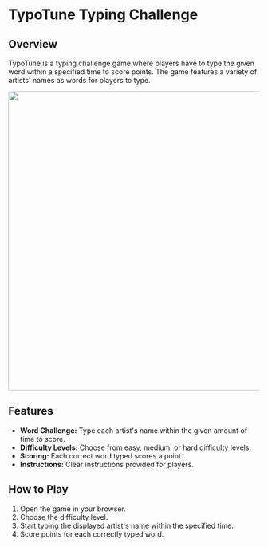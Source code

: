 # TypoTune Typing Challenge

## Overview

TypoTune is a typing challenge game where players have to type the given word within a specified time to score points. The game features a variety of artists' names as words for players to type.


<img src="typotunedemo.gif" width="700" height="600" />

## Features

- **Word Challenge:** Type each artist's name within the given amount of time to score.
- **Difficulty Levels:** Choose from easy, medium, or hard difficulty levels.
- **Scoring:** Each correct word typed scores a point.
- **Instructions:** Clear instructions provided for players.

## How to Play

1. Open the game in your browser.
2. Choose the difficulty level.
3. Start typing the displayed artist's name within the specified time.
4. Score points for each correctly typed word.

